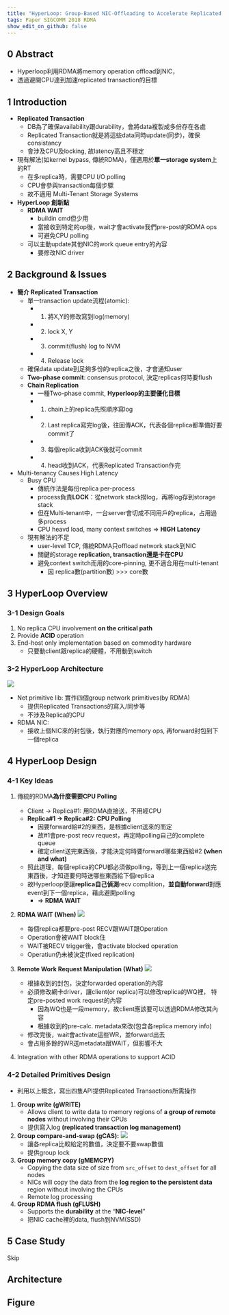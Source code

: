 ```yaml
---
title: "HyperLoop: Group-Based NIC-Offloading to Accelerate Replicated Transactions in Multi-Tenant Storage Systems"
tags: Paper SIGCOMM 2018 RDMA
show_edit_on_github: false
---
```


## 0 Abstract
* Hyperloop利用RDMA將memory operation offload到NIC，
* 透過避開CPU達到加速replicated transaction的目標

## 1 Introduction
* **Replicated Transaction**
    * DB為了確保availability跟durability，會將data複製成多份存在各處
    * Replicated Transaction就是將這些data同時update(同步)，確保consistancy
    * 會涉及CPU及locking, 故latency高且不穩定
* 現有解法(如kernel bypass, 傳統RDMA)，僅適用於**單一storage system**上的RT
    * 在多replica時，需要CPU I/O polling
    * CPU會參與transaction每個步驟
    * 故不適用 Multi-Tenant Storage Systems
* **HyperLoop 創新點**
    * **RDMA WAIT**
        * buildin cmd但少用 
        * 當接收到特定的op後，wait才會activate我們pre-post的RDMA ops
        * 可避免CPU polling
    * 可以主動update其他NIC的work queue entry的內容
        * 要修改NIC driver
## 2 Background & Issues 
* **簡介 Replicated Transaction**
    * 單一transaction update流程(atomic):
        * 1. 將X,Y的修改寫到log(memory)
        * 2. lock X, Y
        * 3. commit(flush) log to NVM
        * 4. Release lock
    * 確保data update到足夠多份的replica之後，才會通知user 
    * **Two-phase commit**: consensus protocol, 決定replicas何時要flush
    * **Chain Replication**
        * 一種Two-phase commit, **Hyperloop的主要優化目標**
        * 1. chain上的replica先照順序寫log
        * 2. Last replica寫完log後，往回傳ACK，代表各個replica都準備好要commit了
        * 3. 每個replica收到ACK後就可commit
        * 4. head收到ACK，代表Replicated Transaction作完
* Multi-tenancy Causes High Latency
    * Busy CPU
        * 傳統作法是每份replica per-process
        * process負責**LOCK**：從network stack撈log，再將log存到storage stack
        * 但在Multi-tenant中，一台server會切成不同用戶的replica，占用過多process
        * CPU heavd load, many context switches => **HIGH Latency**
    * 現有解法的不足
        * user-level TCP, 傳統RDMA只offload network stack到NIC
        * 關鍵的storage **replication, transaction還是卡在CPU**
        * 避免context switch而用的core-pinning, 更不適合用在multi-tenant
            * 因 replica數(partition數) >>> core數
## 3 HyperLoop Overview
### 3-1 Design Goals
1. No replica CPU involvement **on the critical path**
2. Provide **ACID** operation
3. End-host only implementation based on commodity hardware
    * 只要動client跟replica的硬體，不用動到switch 
### 3-2 HyperLoop Architecture
![](https://i.imgur.com/EjIIYM0.png)
* Net primitive lib: 實作四個group network primitives(by RDMA)
    * 提供Replicated Transactions的寫入/同步等
    * 不涉及Replica的CPU
* RDMA NIC:
    * 接收上個NIC來的封包後，執行對應的memory ops, 再forward封包到下一個replica
## 4 HyperLoop Design
### 4-1 Key Ideas
1. 傳統的RDMA**為什麼需要CPU Polling**
    * Client -> Replica#1: 用RDMA直接送，不用經CPU
    * **Replica#1 -> Replica#2:** **CPU Polling**
        * 因要forward給#2的東西，是根據client送來的而定
        * 故#1會pre-post recv request，再定時polling自己的complete queue
        * 確定client送完東西後，才能決定何時要forward哪些東西給#2 **(when and what)**
    * 照此道理，每個replica的CPU都必須做polling，等到上一個replica送完東西後，才知道要何時送哪些東西給下個replica
    * 故Hyperloop便讓**replica自己偵測**recv complition，**並自動forward**對應event到下一個replica，藉此避開polling 
        * => **RDMA WAIT**
2. **RDMA WAIT (When)**
    ![](https://i.imgur.com/EZnUhvv.png)
    * 每個replica都要pre-post RECV跟WAIT跟Operation  
    * Operation會被WAIT block住
    * WAIT被RECV trigger後，會activate blocked operation
    * Operatiun仍未被決定(fixed replication)   

3. **Remote Work Request Manipulation (What)**
    ![](https://i.imgur.com/Xx307ZX.png)
    * 根據收到的封包，決定forwarded operation的內容
    * 必須修改網卡driver，讓client(or replica)可以修改replica的WQ裡， 特定pre-posted work request的內容
        * 因為WQ也是一段memory，故client應該要可以透過RDMA修改其內容
        * 根據收到的pre-calc. metadata來改(包含各replica memory info)
    * 修改完後，wait會activate這些WR，並forward出去
    * 會占用多餘的WR送metadata跟WAIT，但影響不大    
4. Integration with other RDMA operations to support ACID
### 4-2 Detailed Primitives Design
* 利用以上概念，寫出四隻API提供Replicated Transactions所需操作
1. **Group write (gWRITE)**
    *  Allows client to write data to memory regions of **a group of remote nodes** without involving their CPUs
    *  提供寫入log **(replicated transaction log management)**
2. **Group compare-and-swap (gCAS):**
    ![](https://i.imgur.com/Y3EGOYa.png)
    * 讓各replica比較給定的數值，決定要不要swap數值
    * 提供group lock
3. **Group memory copy (gMEMCPY)**
    * Copying the data size of size from `src_offset` to `dest_offset` for all nodes
    *  NICs will copy the data from the **log region to the persistent data** region without involving the CPUs
    *  Remote log processing 
4. **Group RDMA flush (gFLUSH)**
    *  Supports the **durability** at the “**NIC-level**”
    *  把NIC cache裡的data, flush到NVM(SSD)
## 5 Case Study
Skip



## Architecture


## Figure


